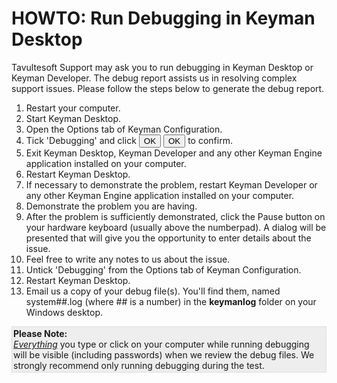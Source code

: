 # HOWTO: Run Debugging in Keyman Desktop 

<p>Tavultesoft Support may ask you to run debugging in Keyman Desktop or Keyman Developer. The debug report assists us in resolving complex support issues. Please follow the steps below to generate the debug report.</p>

<ol>
   <li>Restart your computer.</li>
   <li>Start Keyman Desktop.</li>
   <li>Open the Options tab of Keyman Configuration.</li>
   <li>Tick 'Debugging' and click <button type='button'>OK</button> <button type='button'>OK</button> to confirm.</li>
   <li>Exit Keyman Desktop, Keyman Developer and any other Keyman Engine application installed on your computer.</li>
   <li>Restart Keyman Desktop.</li>
   <li>If necessary to demonstrate the problem, restart Keyman Developer or any other Keyman Engine application installed on your computer.</li>
   <li>Demonstrate the problem you are having.</li>
   <li>After the problem is sufficiently demonstrated, click the Pause button on your hardware keyboard (usually above the numberpad).  A dialog will be presented that will give you the opportunity to enter details about the issue.</li>
   <li>Feel free to write any notes to us about the issue.</li>
   <li>Untick 'Debugging' from the Options tab of Keyman Configuration.</li>
   <li>Restart Keyman Desktop.</li>
   <li>Email us a copy of your debug file(s). You'll find them, named system##.log (where ## is a number) in the <b>keymanlog</b> folder on your Windows desktop.</li>
</ol>
<p style='background:#eee; border:1px solid #ddd; margin:10px 0px 20px 0px; padding:2px;'><b>Please Note:</b><br/> <u><i>Everything</i></u> you type or click on your computer while running debugging will be visible (including passwords) when we review the debug files. We strongly recommend only running debugging during the test.</p>
